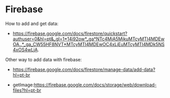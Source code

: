 # Firebase

How to add and get data:

- https://firebase.google.com/docs/firestore/quickstart?authuser=0&hl=pt&_gl=1*14i92ow*_ga*NTc4MjA5MjkuMTcyMTI4MDEwOA..*_ga_CW55HF8NVT*MTcyMTI4MDEwOC4xLjEuMTcyMTI4MDk5NS4xOS4wLjA.

Other way to add data with firebase:

- https://firebase.google.com/docs/firestore/manage-data/add-data?hl=pt-br

- getImage:https://firebase.google.com/docs/storage/web/download-files?hl=pt-br

